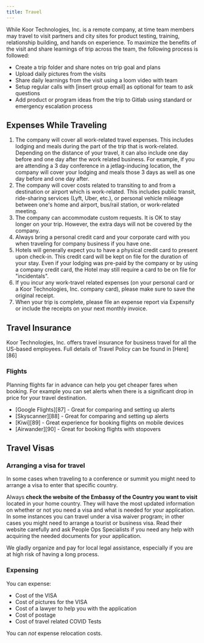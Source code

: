 ```yaml
---
title: Travel
---
```


While Koor Technologies, Inc. is a remote company, at time team members may travel to visit partners and city sites for product testing, training, relationship building, and hands on experience. To maximize the benefits of the visit and share learnings of trip across the team, the following process is followed:

- Create a trip folder and share notes on trip goal and plans
- Upload daily pictures from the visits
- Share daily learnings from the visit using a loom video with team
- Setup regular calls with \[insert group email\] as optional for team to ask questions
- Add product or program ideas from the trip to Gitlab using standard or emergency escalation process

## Expenses While Traveling

1. The company will cover all work-related travel expenses. This includes lodging and meals during the part of the trip that is work-related. Depending on the distance of your travel, it can also include one day before and one day after the work related business. For example, if you are attending a 3 day conference in a jetlag-inducing location, the company will cover your lodging and meals those 3 days as well as one day before and one day after.
2. The company will cover costs related to transiting to and from a destination or airport which is work-related. This includes public transit, ride-sharing services (Lyft, Uber, etc.), or personal vehicle mileage between one's home and airport, bus/rail station, or work-related meeting.
3. The company can accommodate custom requests. It is OK to stay longer on your trip. However, the extra days will not be covered by the company.
4. Always bring a personal credit card and your corporate card with you when traveling for company business if you have one.
5. Hotels will generally expect you to have a physical credit card to present upon check-in. This credit card will be kept on file for the duration of your stay. Even if your lodging was pre-paid by the company or by using a company credit card, the Hotel may still require a card to be on file for "incidentals".
6. If you incur any work-travel related expenses (on your personal card or a Koor Technologies, Inc. company card), please make sure to save the original receipt.
7. When your trip is complete, please file an expense report via Expensify or include the receipts on your next monthly invoice.

## Travel Insurance

Koor Technologies, Inc. offers travel insurance for business travel for all the US-based employees. Full details of Travel Policy can be found in [Here][86]

### Flights

Planning flights far in advance can help you get cheaper fares when booking. For example you can set alerts when there is a significant drop in price for your travel destination.

- [Google Flights][87] - Great for comparing and setting up alerts
- [Skyscanner][88] - Great for comparing and setting up alerts
- [Kiwi][89] - Great experience for booking flights on mobile devices
- [Airwander][90] - Great for booking flights with stopovers

## Travel Visas

### Arranging a visa for travel

In some cases when traveling to a conference or summit you might need to arrange a visa to enter that specific country.

Always **check the website of the Embassy of the Country you want to visit** located in your home country. They will have the most updated information on whether or not you need a visa and what is needed for your application. In some instances you can travel under a visa waiver program; in other cases you might need to arrange a tourist or business visa. Read their website carefully and ask People Ops Specialists if you need any help with acquiring the needed documents for your application.

We gladly organize and pay for local legal assistance, especially if you are at high risk of having a long process.

### Expensing

You can expense:

- Cost of the VISA
- Cost of pictures for the VISA
- Cost of a lawyer to help you with the application
- Cost of postage
- Cost of travel related COVID Tests

You can *not* expense relocation costs.
